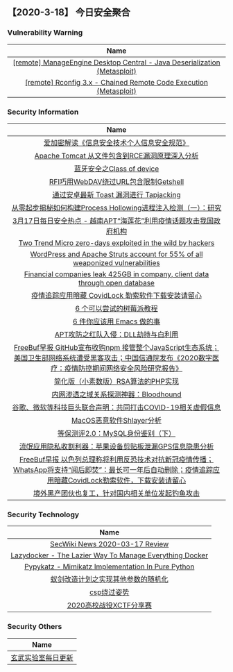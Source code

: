 
 ##   【2020-3-18】 今日安全聚合


###  						       							Vulnerability Warning

|                             Name                             |
| :----------------------------------------------------------: |
|[[remote] ManageEngine Desktop Central - Java Deserialization (Metasploit)](https://www.exploit-db.com/exploits/48224)|
|[[remote] Rconfig 3.x - Chained Remote Code Execution (Metasploit)](https://www.exploit-db.com/exploits/48223)|

### 						        							Security Information
|                             Name                                    |
| :----------------------------------------------------------: |
|[爱加密解读《信息安全技术个人信息安全规范》](https://www.anquanke.com/post/id/200578)|
|[Apache Tomcat 从文件包含到RCE漏洞原理深入分析](https://www.anquanke.com/post/id/200630)|
|[蓝牙安全之Class of device](https://www.anquanke.com/post/id/200977)|
|[RFI巧用WebDAV绕过URL包含限制Getshell](https://www.anquanke.com/post/id/201060)|
|[通过安卓最新 Toast 漏洞进行 Tapjacking](https://www.anquanke.com/post/id/201052)|
|[从零起步揭秘如何构建Process Hollowing进程注入检测（一）：研究](https://www.anquanke.com/post/id/200518)|
|[3月17日每日安全热点 - 越南APT“海莲花”利用疫情话题攻击我国政府机构](https://www.anquanke.com/post/id/201045)|
|[Two Trend Micro zero-days exploited in the wild by hackers](https://www.zdnet.com/article/two-trend-micro-zero-days-exploited-in-the-wild-by-hackers/#ftag=RSSbaffb68)|
|[WordPress and Apache Struts account for 55% of all weaponized vulnerabilities](https://www.zdnet.com/article/wordpress-and-apache-struts-account-for-55-of-all-weaponized-vulnerabilities/#ftag=RSSbaffb68)|
|[Financial companies leak 425GB in company, client data through open database](https://www.zdnet.com/article/financial-apps-leak-425gb-in-company-data-through-open-database/#ftag=RSSbaffb68)|
|[疫情追踪应用暗藏 CovidLock 勒索软件下载安装请留心](https://linux.cn/article-12006-1.html?utm_source=rss&utm_medium=rss)|
|[6 个可以尝试的树莓派教程](https://linux.cn/article-12005-1.html?utm_source=rss&utm_medium=rss)|
|[6 件你应该用 Emacs 做的事](https://linux.cn/article-12004-1.html?utm_source=rss&utm_medium=rss)|
|[APT攻防之红队入侵：DLL劫持与白利用](https://www.freebuf.com/articles/system/227824.html)|
|[FreeBuf早报  GitHub宣布收购npm 接管整个JavaScript生态系统；美国卫生部网络系统遭受黑客攻击；中国信通院发布《2020数字医疗：疫情防控期间网络安全风险研究报告》](https://www.freebuf.com/news/230727.html)|
|[简化版（小素数版）RSA算法的PHP实现](https://www.freebuf.com/articles/database/229334.html)|
|[内网渗透之域关系探测神器：Bloodhound](https://www.freebuf.com/sectool/228329.html)|
|[谷歌、微软等科技巨头联合声明：共同打击COVID-19相关虚假信息](https://www.freebuf.com/news/230660.html)|
|[MacOS恶意软件Shlayer分析](https://www.freebuf.com/articles/network/227482.html)|
|[等保测评2.0：MySQL身份鉴别（下）](https://www.freebuf.com/articles/database/228104.html)|
|[流氓应用隐私收割利器：苹果设备剪贴板泄漏GPS信息隐患分析](https://www.freebuf.com/articles/terminal/228485.html)|
|[FreeBuf早报  以色列总理称将利用反恐技术对抗新冠疫情传播；WhatsApp将支持“阅后即焚”：最长可一年后自动删除；疫情追踪应用暗藏CovidLock勒索软件，下载安装请留心](https://www.freebuf.com/news/230567.html)|
|[境外黑产团伙也复工，针对国内相关单位发起钓鱼攻击](https://www.freebuf.com/articles/system/229983.html)|

### 						        							Security  Technology
|                             Name                                    |
| :----------------------------------------------------------: |
|[SecWiki News 2020-03-17 Review](http://www.sec-wiki.com/?2020-03-17)|
|[Lazydocker - The Lazier Way To Manage Everything Docker](http://www.kitploit.com/2020/03/lazydocker-lazier-way-to-manage.html)|
|[Pypykatz - Mimikatz Implementation In Pure Python](http://www.kitploit.com/2020/03/pypykatz-mimikatz-implementation-in.html)|
|[蚁剑改造计划之实现其他参数的随机化](http://xz.aliyun.com/t/7383)|
|[csp绕过姿势](http://xz.aliyun.com/t/7372)|
|[2020高校战役XCTF分享赛](http://xz.aliyun.com/t/7370)|

### 						        							Security  Others
|                             Name                                    |
| :----------------------------------------------------------: |
|[玄武实验室每日更新](https://weibo.com/p/1006065582522936/wenzhang?from=page_100606_profile&wvr=6&mod=wenzhangmore)|

